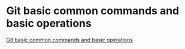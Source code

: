 # Git basic common commands and basic operations
[Git basic common commands and basic operations](https://aiwithcloud.com/2022/09/19/git_basic_common_commands_and_basic_operations/)